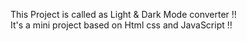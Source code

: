 This Project is called as Light & Dark Mode converter !!
<br>
It's a mini project based on Html css and JavaScript !!
